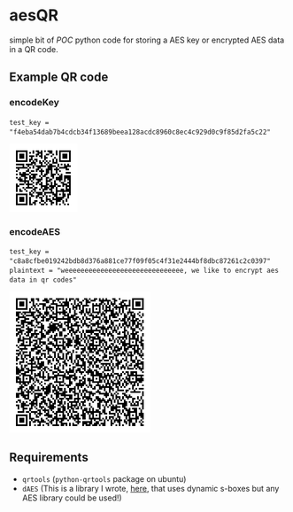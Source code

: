 aesQR
=====

simple bit of *POC* python code for storing a AES key or encrypted AES data in a QR code.

Example QR code
---------------
### encodeKey
`test_key = "f4eba54dab7b4cdcb34f13689beea128acdc8960c8ec4c929d0c9f85d2fa5c22"`

![Example QR code image containing AES key](code.png)

### encodeAES
`test_key = "c8a8cfbe019242bdb8d376a881ce77f09f05c4f31e2444bf8dbc87261c2c0397"`
`plaintext = "weeeeeeeeeeeeeeeeeeeeeeeeeeeeee, we like to encrypt aes data in qr codes"`

![Example QR code image containing encrypted AES data](code2.png)

Requirements
------------
* `qrtools` (`python-qrtools` package on ubuntu)
* `dAES` (This is a library I wrote, [here](https://github.com/rolandshoemaker/d-AES), that uses dynamic s-boxes but any AES library could be used!)
